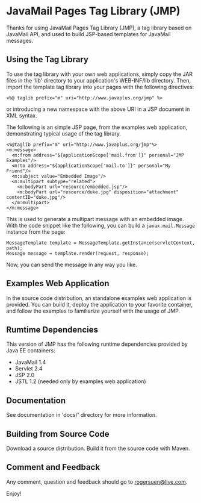 JavaMail Pages Tag Library (JMP)
================================

Thanks for using JavaMail Pages Tag Library (JMP), a tag library based on
JavaMail API, and used to build JSP-based templates for JavaMail messages.

Using the Tag Library
---------------------

To use the tag library with your own web applications, simply copy the JAR
files in the 'lib' directory to your application's WEB-INF/lib directory. 
Then, import the template tag library into your pages with the following directives:

    <%@ taglib prefix="m" uri="http://www.javaplus.org/jmp" %>

or introducing a new namespace with the above URI in a JSP document
in XML syntax.

The following is an simple JSP page, from the examples web application, 
demonstrating typical usage of the tag library.

    <%@taglib prefix="m" uri="http://www.javaplus.org/jmp"%>
    <m:message>
      <m:from address="${applicationScope['mail.from']}" personal="JMP Examples"/>
      <m:to address="${applicationScope['mail.to']}" personal="My Friend"/>
      <m:subject value="Embedded Image"/>
      <m:multipart subtype="related">
        <m:bodyPart url="resource/embedded.jsp"/>
        <m:bodyPart url="resource/duke.jpg" disposition="attachment" contentID="duke.jpg"/>
      </m:multipart>
    </m:message>

This is used to generate a multipart message with an embedded image. With the code snippet
like the following, you can build a `javax.mail.Message` instance from the page:

    MessageTemplate template = MessageTemplate.getInstance(servletContext, path);
    Message message = template.render(request, response);

Now, you can send the message in any way you like.

Examples Web Application
------------------------

In the source code distribution, an standalone examples web application is provided.
You can build it, deploy the application to your favorite container, and follow 
the examples to familiarize yourself with the usage of JMP.

Rumtime Dependencies
--------------------

This version of JMP has the following runtime dependencies provided
by Java EE containers:

- JavaMail 1.4
- Servlet 2.4
- JSP 2.0
- JSTL 1.2 (needed only by examples web application)

Documentation
-------------

See documentation in 'docs/' directory for more information.

Building from Source Code
-------------------------

Download a source distribution. Build it from the source code with Maven.

Comment and Feedback
--------------------

Any comment, question and feedback should go to rogersuen@live.com.

Enjoy!
